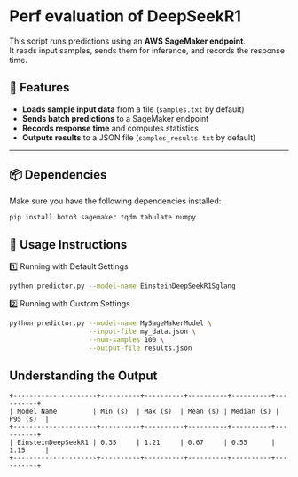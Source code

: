 # Perf evaluation of DeepSeekR1

This script runs predictions using an **AWS SageMaker endpoint**.  
It reads input samples, sends them for inference, and records the response time.

## 🚀 Features
- **Loads sample input data** from a file (`samples.txt` by default)
- **Sends batch predictions** to a SageMaker endpoint
- **Records response time** and computes statistics
- **Outputs results** to a JSON file (`samples_results.txt` by default)

---

## 📦 Dependencies

Make sure you have the following dependencies installed:

```sh
pip install boto3 sagemaker tqdm tabulate numpy
```

## 🔧 Usage Instructions

1️⃣ Running with Default Settings

```sh
python predictor.py --model-name EinsteinDeepSeekR1Sglang

```

2️⃣ Running with Custom Settings

```sh
python predictor.py --model-name MySageMakerModel \
                    --input-file my_data.json \
                    --num-samples 100 \
                    --output-file results.json

```

## Understanding the Output

```text
+---------------------+----------+----------+----------+----------+----------+
| Model Name         | Min (s)  | Max (s)  | Mean (s) | Median (s) | P95 (s)  |
+---------------------+----------+----------+----------+----------+----------+
| EinsteinDeepSeekR1 | 0.35     | 1.21     | 0.67     | 0.55      | 1.15     |
+---------------------+----------+----------+----------+----------+----------+

```